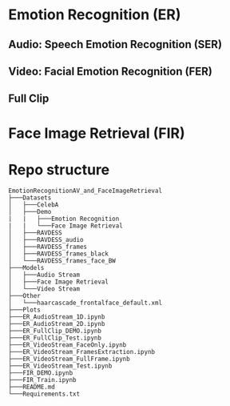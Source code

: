 # Emotion Recognition (ER)

## Audio: Speech Emotion Recognition (SER)

## Video: Facial Emotion Recognition (FER)

## Full Clip

# Face Image Retrieval (FIR)

# Repo structure

```
EmotionRecognitionAV_and_FaceImageRetrieval
├───Datasets
│   ├───CelebA
│   ├───Demo
|   |   ├───Emotion Recognition
|   |   └───Face Image Retrieval
│   ├───RAVDESS
│   ├───RAVDESS_audio
│   ├───RAVDESS_frames
│   ├───RAVDESS_frames_black
│   └───RAVDESS_frames_face_BW
├───Models
│   ├───Audio Stream
│   ├───Face Image Retrieval
│   └───Video Stream
├───Other
│   └───haarcascade_frontalface_default.xml
├───Plots
├───ER_AudioStream_1D.ipynb
├───ER_AudioStream_2D.ipynb
├───ER_FullClip_DEMO.ipynb
├───ER_FullClip_Test.ipynb
├───ER_VideoStream_FaceOnly.ipynb
├───ER_VideoStream_FramesExtraction.ipynb
├───ER_VideoStream_FullFrame.ipynb
├───ER_VideoStream_Test.ipynb
├───FIR_DEMO.ipynb
├───FIR_Train.ipynb
├───README.md
└───Requirements.txt
```